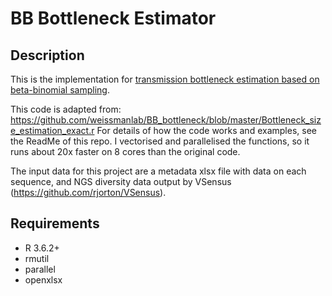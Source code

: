 # BB Bottleneck Estimator
## Description
This is the implementation for [transmission bottleneck estimation based on beta-binomial sampling](https://www.biorxiv.org/content/10.1101/101790v1).  

This code is adapted from:
https://github.com/weissmanlab/BB_bottleneck/blob/master/Bottleneck_size_estimation_exact.r
For details of how the code works and examples, see the ReadMe of this repo.
I vectorised and parallelised the functions, so it runs about 20x faster on 8 cores than the original code.

The input data for this project are a metadata xlsx file with data on each sequence, and
NGS diversity data output by VSensus (https://github.com/rjorton/VSensus).


## Requirements
- R 3.6.2+
- rmutil
- parallel
- openxlsx
